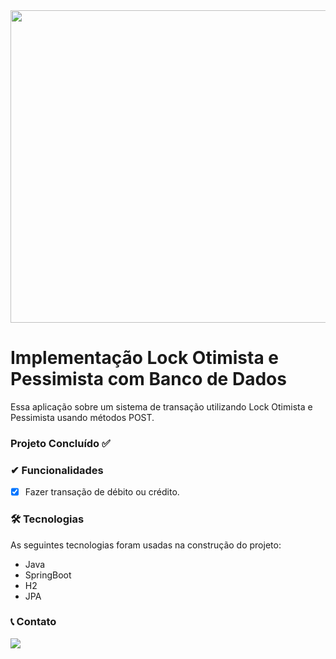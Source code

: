 <img src="https://www.ilimit.com/wp-content/uploads/2020/06/arquitecturadistribuidasoftware-1.jpg" width="900px" height="500px">

# Implementação Lock Otimista e Pessimista com Banco de Dados
 Essa aplicação sobre um sistema de transação utilizando Lock Otimista e Pessimista usando métodos POST.
### Projeto Concluído ✅

### ✔ Funcionalidades

  - [x] Fazer transação de débito ou crédito.
 
### 🛠 Tecnologias

As seguintes tecnologias foram usadas na construção do projeto:

- Java
- SpringBoot
- H2
- JPA

### 📞 Contato
<a href="https://www.linkedin.com/in/carloscaykebn/" target="_blank"><img src="https://img.shields.io/badge/-LinkedIn-%230077B5?style=for-the-badge&logo=linkedin&logoColor=white" target="_blank"></a> 

